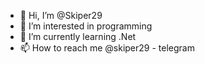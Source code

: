 - 👋 Hi, I’m @Skiper29
- 👀 I’m interested in programming
- 🌱 I’m currently learning .Net
- 📫 How to reach me @skiper29 - telegram

<!---
Skiper29/Skiper29 is a ✨ special ✨ repository because its `README.md` (this file) appears on your GitHub profile.
You can click the Preview link to take a look at your changes.
--->
